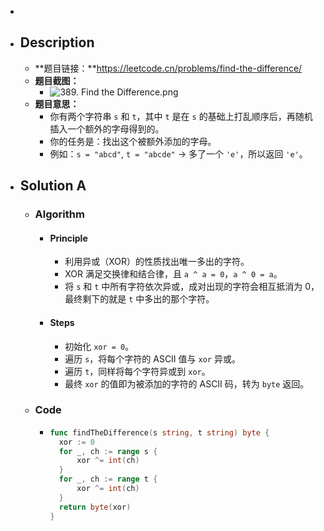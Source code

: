 -
- ## Description
	- **题目链接：**https://leetcode.cn/problems/find-the-difference/
	- **题目截图：**
		- ![389. Find the Difference.png](../assets/389._Find_the_Difference_1761744810889_0.png)
	- **题目意思：**
		- 你有两个字符串 `s` 和 `t`，其中 `t` 是在 `s` 的基础上打乱顺序后，再随机插入一个额外的字母得到的。
		- 你的任务是：找出这个被额外添加的字母。
		- 例如：`s = "abcd"`, `t = "abcde"` → 多了一个 `'e'`，所以返回 `'e'`。
- ## Solution A
	- ### Algorithm
		- #### Principle
			- 利用异或（XOR）的性质找出唯一多出的字符。
			- XOR 满足交换律和结合律，且 `a ^ a = 0`，`a ^ 0 = a`。
			- 将 `s` 和 `t` 中所有字符依次异或，成对出现的字符会相互抵消为 0，最终剩下的就是 `t` 中多出的那个字符。
		- #### Steps
			- 初始化 `xor = 0`。
			- 遍历 `s`，将每个字符的 ASCII 值与 `xor` 异或。
			- 遍历 `t`，同样将每个字符异或到 `xor`。
			- 最终 `xor` 的值即为被添加的字符的 ASCII 码，转为 `byte` 返回。
	- ### Code
		- ```go
		  func findTheDifference(s string, t string) byte {
		  	xor := 0
		  	for _, ch := range s {
		  		xor ^= int(ch)
		  	}
		  	for _, ch := range t {
		  		xor ^= int(ch)
		  	}
		  	return byte(xor)
		  }
		  ```